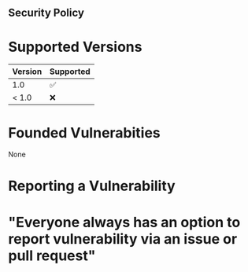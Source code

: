 ## Security Policy

# Supported Versions

| Version | Supported          |
| ------- | ------------------ |
| 1.0     | :white_check_mark: |
| < 1.0   | :x:                |

# Founded Vulnerabities

None

# Reporting a Vulnerability

# "Everyone always has an option to report vulnerability via an issue or pull request"
